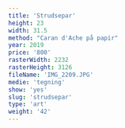 ```yaml
---
title: 'Strudsepar'
height: 23
width: 31.5
method: "Caran d'Ache på papir"
year: 2019
price: '800'
rasterWidth: 2232
rasterHeight: 3126
fileName: 'IMG_2209.JPG'
medie: 'tegning'
show: 'yes'
slug: 'strudsepar'
type: 'art'
weight: '42'
---
```

